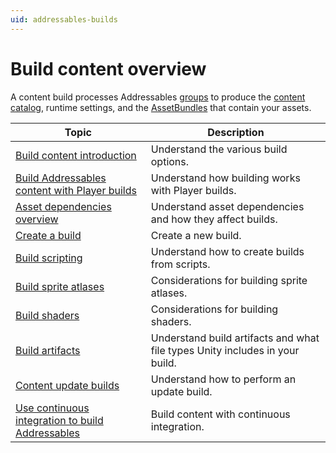 ```yaml
---
uid: addressables-builds
---
```


# Build content overview

A content build processes Addressables [groups](groups-intro.md) to produce the [content catalog](build-content-catalogs.md), runtime settings, and the [AssetBundles](xref:AssetBundlesIntro) that contain your assets.

|**Topic**|**Description**|
|---|---|
|[Build content introduction](build-intro.md)|Understand the various build options.|
|[Build Addressables content with Player builds](build-player-builds.md)|Understand how building works with Player builds.|
|[Asset dependencies overview](AssetDependencies.md)|Understand asset dependencies and how they affect builds.|
|[Create a build](BuildingContent.md)|Create a new build.|
|[Build scripting](BuildPlayerContent.md)|Understand how to create builds from scripts.|
|[Build sprite atlases](AddressablesAndSpriteAtlases.md)|Considerations for building sprite atlases.|
|[Build shaders](BuildingShaders.md)|Considerations for building shaders.|
|[Build artifacts](BuildArtifacts.md)|Understand build artifacts and what file types Unity includes in your build.|
|[Content update builds](ContentUpdateWorkflow.md)|Understand how to perform an update build.|
|[Use continuous integration to build Addressables](ContinuousIntegration.md)|Build content with continuous integration.|